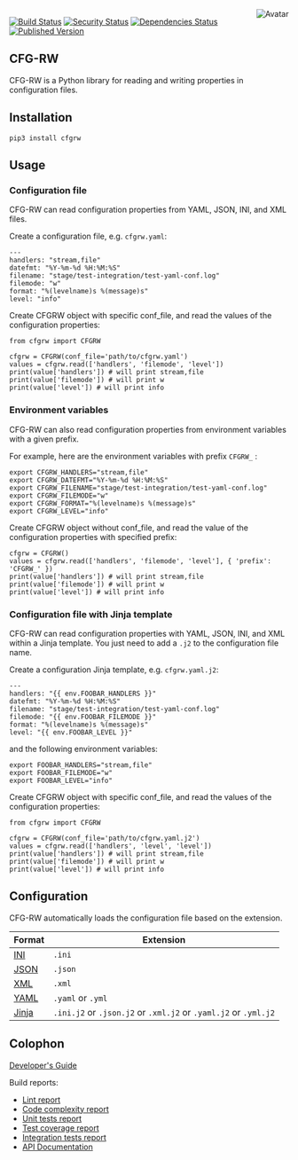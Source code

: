 <img align="right" src="https://raw.github.com/cliffano/cfg-rw/main/avatar.jpg" alt="Avatar"/>

[![Build Status](https://github.com/cliffano/cfg-rw/workflows/CI/badge.svg)](https://github.com/cliffano/cfg-rw/actions?query=workflow%3ACI)
[![Security Status](https://snyk.io/test/github/cliffano/cfg-rw/badge.svg)](https://snyk.io/test/github/cliffano/cfg-rw)
[![Dependencies Status](https://img.shields.io/librariesio/release/pypi/cfgrw)](https://libraries.io/github/cliffano/cfg-rw)
[![Published Version](https://img.shields.io/pypi/v/cfgrw.svg)](https://pypi.python.org/pypi/cfgrw)
<br/>

CFG-RW
------

CFG-RW is a Python library for reading and writing properties in configuration files.

Installation
------------

    pip3 install cfgrw

Usage
-----

### Configuration file

CFG-RW can read configuration properties from YAML, JSON, INI, and XML files.

Create a configuration file, e.g. `cfgrw.yaml`:

    ---
    handlers: "stream,file"
    datefmt: "%Y-%m-%d %H:%M:%S"
    filename: "stage/test-integration/test-yaml-conf.log"
    filemode: "w"
    format: "%(levelname)s %(message)s"
    level: "info"

Create CFGRW object with specific conf_file, and read the values of the configuration properties:

    from cfgrw import CFGRW

    cfgrw = CFGRW(conf_file='path/to/cfgrw.yaml')
    values = cfgrw.read(['handlers', 'filemode', 'level'])
    print(value['handlers']) # will print stream,file
    print(value['filemode']) # will print w
    print(value['level']) # will print info

### Environment variables

CFG-RW can also read configuration properties from environment variables with a given prefix.

For example, here are the environment variables with prefix `CFGRW_` :

    export CFGRW_HANDLERS="stream,file"
    export CFGRW_DATEFMT="%Y-%m-%d %H:%M:%S"
    export CFGRW_FILENAME="stage/test-integration/test-yaml-conf.log"
    export CFGRW_FILEMODE="w"
    export CFGRW_FORMAT="%(levelname)s %(message)s"
    export CFGRW_LEVEL="info"

Create CFGRW object without conf_file, and read the value of the configuration properties with specified prefix:

    cfgrw = CFGRW()
    values = cfgrw.read(['handlers', 'filemode', 'level'], { 'prefix': 'CFGRW_' })
    print(value['handlers']) # will print stream,file
    print(value['filemode']) # will print w
    print(value['level']) # will print info

### Configuration file with Jinja template

CFG-RW can read configuration properties with YAML, JSON, INI, and XML within a Jinja template. You just need to add a `.j2` to the configuration file name.

Create a configuration Jinja template, e.g. `cfgrw.yaml.j2`:

    ---
    handlers: "{{ env.FOOBAR_HANDLERS }}"
    datefmt: "%Y-%m-%d %H:%M:%S"
    filename: "stage/test-integration/test-yaml-conf.log"
    filemode: "{{ env.FOOBAR_FILEMODE }}"
    format: "%(levelname)s %(message)s"
    level: "{{ env.FOOBAR_LEVEL }}"

and the following environment variables:

    export FOOBAR_HANDLERS="stream,file"
    export FOOBAR_FILEMODE="w"
    export FOOBAR_LEVEL="info"

Create CFGRW object with specific conf_file, and read the values of the configuration properties:

    from cfgrw import CFGRW

    cfgrw = CFGRW(conf_file='path/to/cfgrw.yaml.j2')
    values = cfgrw.read(['handlers', 'level', 'level'])
    print(value['handlers']) # will print stream,file
    print(value['filemode']) # will print w
    print(value['level']) # will print info

Configuration
-------------

CFG-RW automatically loads the configuration file based on the extension.

| Format | Extension |
|--------|-----------|
| [INI](https://en.wikipedia.org/wiki/INI_file) | `.ini` |
| [JSON](https://www.json.org/) | `.json` |
| [XML](https://www.w3.org/XML/) | `.xml` |
| [YAML](https://yaml.org/) | `.yaml` or `.yml` |
| [Jinja](https://jinja.palletsprojects.com/en/stable/) | `.ini.j2` or `.json.j2` or `.xml.j2` or `.yaml.j2` or `.yml.j2` |

Colophon
--------

[Developer's Guide](https://cliffano.github.io/developers_guide.html#python)

Build reports:

* [Lint report](https://cliffano.github.io/cfgrw/lint/pylint/index.html)
* [Code complexity report](https://cliffano.github.io/cfgrw/complexity/wily/index.html)
* [Unit tests report](https://cliffano.github.io/cfgrw/test/pytest/index.html)
* [Test coverage report](https://cliffano.github.io/cfgrw/coverage/coverage/index.html)
* [Integration tests report](https://cliffano.github.io/cfgrw/test-integration/pytest/index.html)
* [API Documentation](https://cliffano.github.io/cfgrw/doc/sphinx/index.html)
